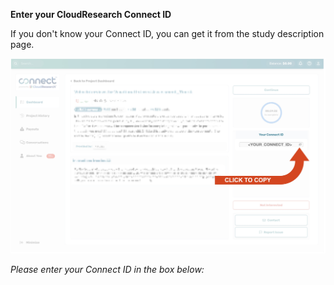 **Enter your CloudResearch Connect ID**

If you don't know your Connect ID, you can get it from the study description page.

![Connect ID Instructions](shared/id_instructions/CloudResearch_ID.jpg)

_Please enter your Connect ID in the box below:_
